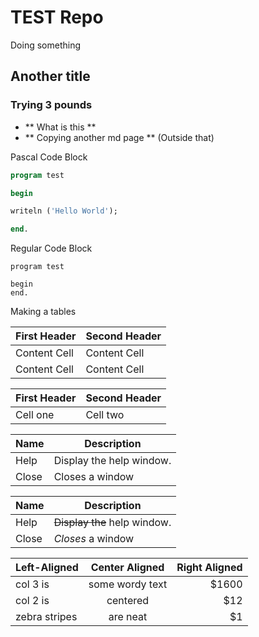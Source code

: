 # TEST Repo

Doing something

## Another title


### Trying 3 pounds

* ** What is this **
* ** Copying another md page ** (Outside that)

Pascal Code Block

```Pascal
program test

begin

writeln ('Hello World');

end.

```

Regular Code Block

```
program test

begin
end.

```



Making a tables

First Header  | Second Header
------------- | -------------
Content Cell  | Content Cell
Content Cell  | Content Cell


| First Header | Second Header |
| ------------ | ------------- |
|  Cell one    |  Cell two     |


| Name | Description          |
| ------------- | ----------- |
| Help      | Display the help window.|
| Close     | Closes a window     |


| Name | Description          |
| ------------- | ----------- |
| Help      | ~~Display the~~ help window.|
| Close     | _Closes_ a window     |

| Left-Aligned  | Center Aligned  | Right Aligned |
| :------------ |:---------------:| -----:|
| col 3 is      | some wordy text | $1600 |
| col 2 is      | centered        |   $12 |
| zebra stripes | are neat        |    $1 |



